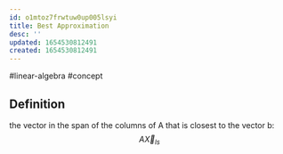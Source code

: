 ```yaml
---
id: o1mtoz7frwtuw0up005lsyi
title: Best Approximation
desc: ''
updated: 1654530812491
created: 1654530812491
---
```

#linear-algebra #concept
## Definition
the vector in the span of the columns of A that is closest to the vector b:
$$A\vec{X}_{ls}$$
